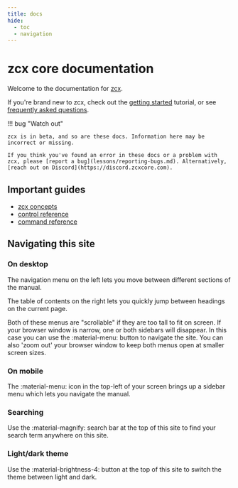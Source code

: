 ```yaml
---
title: docs
hide:
  - toc
  - navigation
---
```


# zcx core documentation

Welcome to the documentation for [zcx](index.md).

If you're brand new to zcx, check out the [getting started](lessons/getting-started/index.md) tutorial, or see [frequently asked questions](faq.md).

!!! bug "Watch out"
    
    zcx is in beta, and so are these docs. Information here may be incorrect or missing.

    If you think you've found an error in these docs or a problem with zcx, please [report a bug](lessons/reporting-bugs.md). Alternatively, [reach out on Discord](https://discord.zcxcore.com).


## Important guides

- [zcx concepts](lessons/getting-started/zcx-concepts.md)
- [control reference](reference/control/standard.md)
-  [command reference](reference/command.md)

## Navigating this site

### On desktop

The navigation menu on the left lets you move between different sections of the manual. 

The table of contents on the right lets you quickly jump between headings on the current page.

Both of these menus are "scrollable" if they are too tall to fit on screen. If your browser window is narrow, one or both sidebars will disappear. In this case you can use the :material-menu: button to navigate the site. You can also 'zoom out' your browser window to keep both menus open at smaller screen sizes.

### On mobile

The :material-menu: icon in the top-left of your screen brings up a sidebar menu which lets you navigate the manual.

### Searching

Use the :material-magnify: search bar at the top of this site to find your search term anywhere on this site.

### Light/dark theme

Use the :material-brightness-4: button at the top of this site to switch the theme between light and dark.
